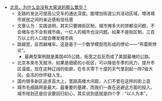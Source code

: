 - [北京，为什么会没有大家说的那么繁华？](https://mp.weixin.qq.com/s/hqIMDADiPDVSWp8EKh5gbw)
	- 支路的发达可提高公交车的通达深度。能增加街道公共活动区域，增进城市居民之间的亲近感和信任感
	- 文章认为：实践说明，其实只要搞街区制，城市摊多大的饼都没问题，不会堵车也不会有城市病，一亿人的城市也没问题。如果不是街区制，三百万以上的人口就会爆发城市病
	- 路越宽，反而越堵车。这是基于一个数学模型而形成的悖论——“布雷斯悖论”。
		- 最典型案例就是美国405公路，拓宽之后反而成了美国最堵的公路。
	- 北京本来冬天就冷，如果是细密的小街区，可以降低冬季的风力，提升市区温度。现在这种辽阔的街廓，在冬天零下十度的天气里刮起一阵7级大风，会冻的你怀疑人生。
	- 国内很多新区追求高大上，宽路高楼大间距，人们不爱在这样的街上逛
	- 城市毛细路网是最大、最重要的基建，而我们一直在逃避这方面的投入。城市规划还是应该要回归初心，其实说到底就是四个字：“以人为本”。